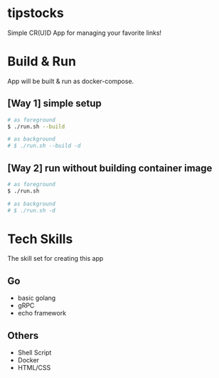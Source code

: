 # tipstocks
Simple CR(U)D App for managing your favorite links!

# Build & Run
App will be built & run as docker-compose.

## \[Way 1\] simple setup

```bash
# as foreground
$ ./run.sh --build

# as background
# $ ./run.sh --build -d
```

## \[Way 2\] run without building container image

```bash
# as foreground
$ ./run.sh

# as background
# $ ./run.sh -d
```

# Tech Skills
The skill set for creating this app

## Go
- basic golang
- gRPC
- echo framework

## Others
- Shell Script
- Docker
- HTML/CSS
